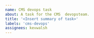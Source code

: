 ```yaml
---
name: CMS devops task
about: A task for the CMS  devopsteam.
title: '<Insert summary of task>'
labels: 'cms-devops'
assignees: kevwalsh
---
```


